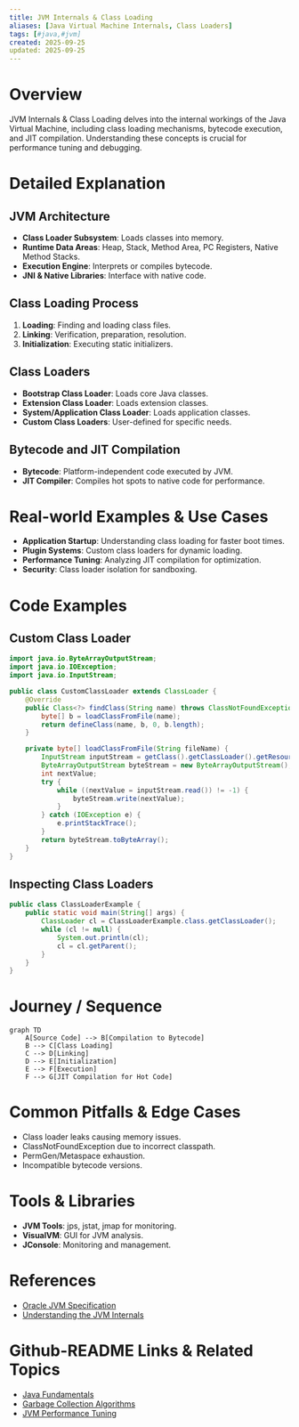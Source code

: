 ```yaml
---
title: JVM Internals & Class Loading
aliases: [Java Virtual Machine Internals, Class Loaders]
tags: [#java,#jvm]
created: 2025-09-25
updated: 2025-09-25
---
```


# Overview

JVM Internals & Class Loading delves into the internal workings of the Java Virtual Machine, including class loading mechanisms, bytecode execution, and JIT compilation. Understanding these concepts is crucial for performance tuning and debugging.

# Detailed Explanation

## JVM Architecture

- **Class Loader Subsystem**: Loads classes into memory.
- **Runtime Data Areas**: Heap, Stack, Method Area, PC Registers, Native Method Stacks.
- **Execution Engine**: Interprets or compiles bytecode.
- **JNI & Native Libraries**: Interface with native code.

## Class Loading Process

1. **Loading**: Finding and loading class files.
2. **Linking**: Verification, preparation, resolution.
3. **Initialization**: Executing static initializers.

## Class Loaders

- **Bootstrap Class Loader**: Loads core Java classes.
- **Extension Class Loader**: Loads extension classes.
- **System/Application Class Loader**: Loads application classes.
- **Custom Class Loaders**: User-defined for specific needs.

## Bytecode and JIT Compilation

- **Bytecode**: Platform-independent code executed by JVM.
- **JIT Compiler**: Compiles hot spots to native code for performance.

# Real-world Examples & Use Cases

- **Application Startup**: Understanding class loading for faster boot times.
- **Plugin Systems**: Custom class loaders for dynamic loading.
- **Performance Tuning**: Analyzing JIT compilation for optimization.
- **Security**: Class loader isolation for sandboxing.

# Code Examples

## Custom Class Loader

```java
import java.io.ByteArrayOutputStream;
import java.io.IOException;
import java.io.InputStream;

public class CustomClassLoader extends ClassLoader {
    @Override
    public Class<?> findClass(String name) throws ClassNotFoundException {
        byte[] b = loadClassFromFile(name);
        return defineClass(name, b, 0, b.length);
    }

    private byte[] loadClassFromFile(String fileName) {
        InputStream inputStream = getClass().getClassLoader().getResourceAsStream(fileName.replace('.', File.separatorChar) + ".class");
        ByteArrayOutputStream byteStream = new ByteArrayOutputStream();
        int nextValue;
        try {
            while ((nextValue = inputStream.read()) != -1) {
                byteStream.write(nextValue);
            }
        } catch (IOException e) {
            e.printStackTrace();
        }
        return byteStream.toByteArray();
    }
}
```

## Inspecting Class Loaders

```java
public class ClassLoaderExample {
    public static void main(String[] args) {
        ClassLoader cl = ClassLoaderExample.class.getClassLoader();
        while (cl != null) {
            System.out.println(cl);
            cl = cl.getParent();
        }
    }
}
```

# Journey / Sequence

```mermaid
graph TD
    A[Source Code] --> B[Compilation to Bytecode]
    B --> C[Class Loading]
    C --> D[Linking]
    D --> E[Initialization]
    E --> F[Execution]
    F --> G[JIT Compilation for Hot Code]
```

# Common Pitfalls & Edge Cases

- Class loader leaks causing memory issues.
- ClassNotFoundException due to incorrect classpath.
- PermGen/Metaspace exhaustion.
- Incompatible bytecode versions.

# Tools & Libraries

- **JVM Tools**: jps, jstat, jmap for monitoring.
- **VisualVM**: GUI for JVM analysis.
- **JConsole**: Monitoring and management.

# References

- [Oracle JVM Specification](https://docs.oracle.com/javase/specs/jvms/se8/html/)
- [Understanding the JVM Internals](https://www.oracle.com/technetwork/java/javase/tech/index-jsp-140228.html)

# Github-README Links & Related Topics

- [Java Fundamentals](../java-fundamentals/README.md)
- [Garbage Collection Algorithms](../garbage-collection-algorithms/README.md)
- [JVM Performance Tuning](../jvm-performance-tuning/README.md)
